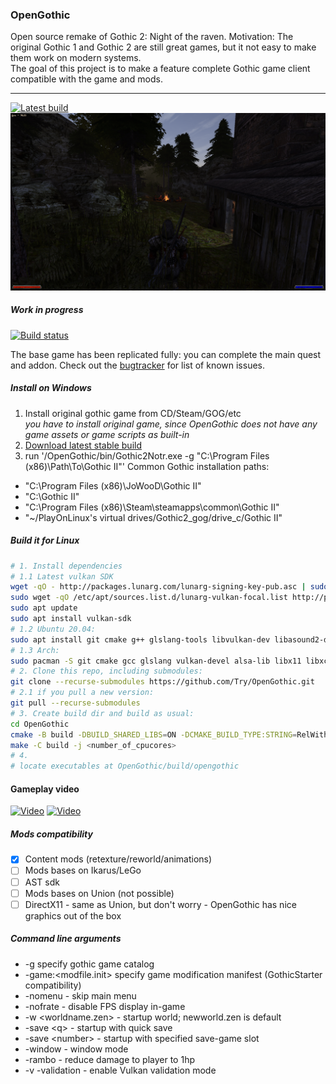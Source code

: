 ### OpenGothic
Open source remake of Gothic 2: Night of the raven.
Motivation: The original Gothic 1 and Gothic 2 are still great games, but it not easy to make them work on modern systems.  
The goal of this project is to make a feature complete Gothic game client compatible with the game and mods.

----
[![Latest build](https://img.shields.io/github/release-pre/Try/opengothic?style=for-the-badge)](https://github.com/Try/opengothic/releases/latest)
![Screenshoot](scr0.png)
##### Work in progress
[![Build status](https://ci.appveyor.com/api/projects/status/github/Try/opengothic?svg=true)](https://ci.appveyor.com/project/Try/opengothic)  

The base game has been replicated fully: you can complete the main quest and addon. 
Check out the [bugtracker](https://github.com/Try/OpenGothic/issues) for list of known issues.

##### Install on Windows
1. Install original gothic game from CD/Steam/GOG/etc  
*you have to install original game, since OpenGothic does not have any game assets or game scripts as built-in*
2. [Download latest stable build](https://github.com/Try/opengothic/releases/latest)
3. run '/OpenGothic/bin/Gothic2Notr.exe -g "C:\Program Files (x86)\Path\To\Gothic II"'
Common Gothic installation paths:  
- "C:\Program Files (x86)\JoWooD\Gothic II"
- "C:\Gothic II"
- "C:\Program Files (x86)\Steam\steamapps\common\Gothic II"
- "~/PlayOnLinux's virtual drives/Gothic2_gog/drive_c/Gothic II"

##### Build it for Linux
```bash
# 1. Install dependencies
# 1.1 Latest vulkan SDK
wget -qO - http://packages.lunarg.com/lunarg-signing-key-pub.asc | sudo apt-key add -
sudo wget -qO /etc/apt/sources.list.d/lunarg-vulkan-focal.list http://packages.lunarg.com/vulkan/lunarg-vulkan-focal.list
sudo apt update
sudo apt install vulkan-sdk
# 1.2 Ubuntu 20.04:
sudo apt install git cmake g++ glslang-tools libvulkan-dev libasound2-dev libx11-dev libxcursor-dev
# 1.3 Arch:
sudo pacman -S git cmake gcc glslang vulkan-devel alsa-lib libx11 libxcursor vulkan-icd-loader libglvnd
# 2. Clone this repo, including submodules:
git clone --recurse-submodules https://github.com/Try/OpenGothic.git
# 2.1 if you pull a new version:
git pull --recurse-submodules
# 3. Create build dir and build as usual:
cd OpenGothic
cmake -B build -DBUILD_SHARED_LIBS=ON -DCMAKE_BUILD_TYPE:STRING=RelWithDebInfo
make -C build -j <number_of_cpucores>
# 4.
# locate executables at OpenGothic/build/opengothic
```

#### Gameplay video
[![Video](https://img.youtube.com/vi/R9MNhNsBVQ0/0.jpg)](https://www.youtube.com/watch?v=R9MNhNsBVQ0) [![Video](https://img.youtube.com/vi/6BvwNkPMbwM/0.jpg)](https://www.youtube.com/watch?v=6BvwNkPMbwM)

##### Mods compatibility
- [x] Content mods (retexture/reworld/animations)
- [ ] Mods bases on Ikarus/LeGo 
- [ ] AST sdk
- [ ] Mods bases on Union (not possible)
- [ ] DirectX11 - same as Union, but don't worry - OpenGothic has nice graphics out of the box

##### Command line arguments
* -g specify gothic game catalog
* -game:<modfile.init> specify game modification manifest (GothicStarter compatibility)
* -nomenu - skip main menu
* -nofrate - disable FPS display in-game
* -w <worldname.zen> - startup world; newworld.zen is default
* -save \<q> - startup with quick save
* -save \<number> - startup with specified save-game slot
* -window - window mode
* -rambo - reduce damage to player to 1hp
* -v -validation - enable Vulkan validation mode
